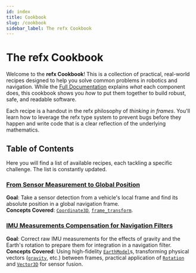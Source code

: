 ```yaml
---
id: index
title: Cookbook
slug: /cookbook
sidebar_label: The refx Cookbook
---
```


# The refx Cookbook

Welcome to the **refx Cookbook**! This is a collection of practical, real-world recipes designed to help you solve common problems in robotics and navigation. While the [Full Documentation](category/full-documentation) explains *what* each component does, this cookbook shows you *how* to put them together to build robust, safe, and readable software.

Each recipe is a handout in the refx philosophy of *thinking in frames*. You'll learn how to leverage the refx type system to prevent bugs before they happen and write code that is a clear reflection of the underlying mathematics.

## Table of Contents

Here you will find a list of available recipes, each tackling a specific challenge. The list is constantly updated.

### [**From Sensor Measurement to Global Position**](relative_to_global.md)
**Goal**: Take a sensor detection from a vehicle's local frame and find its absolute position in a global navigation frame.  
**Concepts Covered**: [`Coordinate3D`](full_doc/geometry_h#coordinates), [`frame_transform`](full_doc/transformations_h#complex-transformations-frame_transform).


### [**IMU Measurements Compensation for Navigation Filters**](imu_comp.md)
**Goal**: Correct raw IMU measurements for the effects of gravity and the Earth's rotation to prepare them for integration in a navigation filter.  
**Concepts Covered**: Using high-fidelity [`EarthModel`](full_doc/models_h#earth-model)s, transforming physical vectors ([`gravity`](full_doc/models_h#gravity-model), etc.) between frames, practical application of [`Rotation`](full_doc/geometry_h#rotation) and [`Vector3D`](full_doc/geometry_h#vectors) for sensor fusion.
